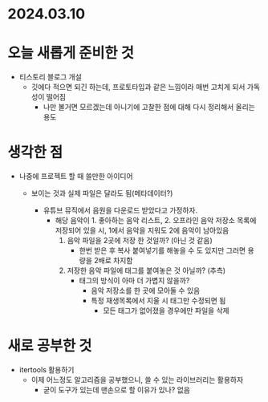 # 2024.03.10

# 오늘 새롭게 준비한 것
- 티스토리 블로그 개설
  - 깃에다 적으면 되긴 하는데, 프로토타입과 같은 느낌이라 매번 고치게 되서 가독성이 떨어짐
    - 나만 볼거면 모르겠는데 아니기에 고찰한 점에 대해 다시 정리해서 올리는 용도

# 생각한 점
- 나중에 프로젝트 할 때 쓸만한 아이디어

  - 보이는 것과 실제 파일은 달라도 됨(메타데이터?)

    - 유튜브 뮤직에서 음원을 다운로드 받았다고 가정하자. 
      - 해당 음악이 1. 좋아하는 음악 리스트, 2. 오프라인 음악 저장소 목록에 저장되어 있을 시, 1에서 음악을 지워도 2에 음악이 남아있음
        1. 음악 파일을 2곳에 저장 한 것일까? (아닌 것 같음)
           - 한번 받은 후 복사 붙여넣기를 해놓을 수 도 있지만 그러면 용량을 2배로 차지함
        2. 저장한 음악 파일에 태그를 붙여놓은 것 아닐까? (추측)
           - 태그의 방식이 아마 더 가볍지 않을까?
             - 음악 저장소를 한 곳에 모아둘 수 있음
             - 특정 재생목록에서 지울 시 태그만 수정되면 됨
               - 모든 태그가 없어졌을 경우에만 파일을 삭제 

# 새로 공부한 것
- itertools 활용하기
  - 이제 어느정도 알고리즘을 공부했으니, 쓸 수 있는 라이브러리는 활용하자
    - 굳이 도구가 있는데 맨손으로 할 이유가 있나? 없음